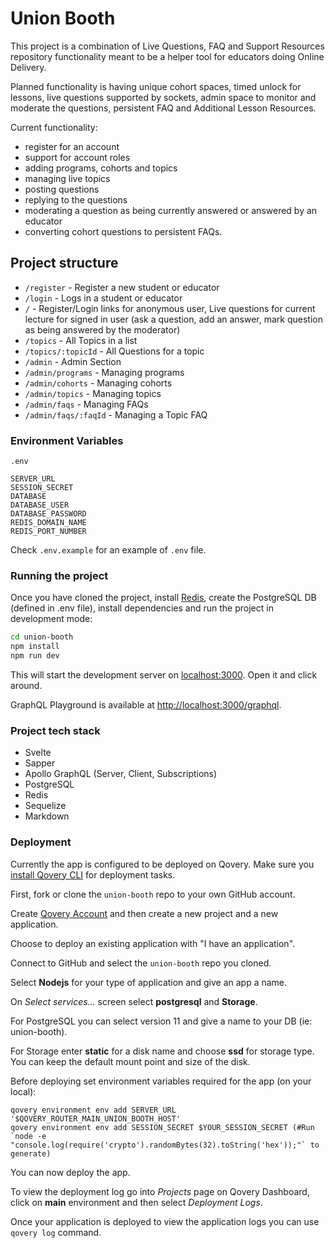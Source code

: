 # Union Booth

This project is a combination of Live Questions, FAQ and Support Resources repository functionality meant to be a helper tool for educators doing Online Delivery.

Planned functionality is having unique cohort spaces, timed unlock for lessons, live questions supported by sockets, admin space to monitor and moderate the questions, persistent FAQ and Additional Lesson Resources.

Current functionality:

- register for an account
- support for account roles
- adding programs, cohorts and topics
- managing live topics
- posting questions
- replying to the questions
- moderating a question as being currently answered or answered by an educator
- converting cohort questions to persistent FAQs.

## Project structure

- `/register` - Register a new student or educator
- `/login` - Logs in a student or educator
- `/` - Register/Login links for anonymous user, Live questions for current lecture for signed in user (ask a question, add an answer, mark question as being answered by the moderator)
- `/topics` - All Topics in a list
- `/topics/:topicId` - All Questions for a topic
- `/admin` - Admin Section
- `/admin/programs` - Managing programs
- `/admin/cohorts` - Managing cohorts
- `/admin/topics` - Managing topics
- `/admin/faqs` - Managing FAQs
- `/admin/faqs/:faqId` - Managing a Topic FAQ

### Environment Variables

```
.env

SERVER_URL
SESSION_SECRET
DATABASE
DATABASE_USER
DATABASE_PASSWORD
REDIS_DOMAIN_NAME
REDIS_PORT_NUMBER
```

Check `.env.example` for an example of `.env` file.

### Running the project

Once you have cloned the project, install [Redis](https://redis.io/topics/quickstart), create the PostgreSQL DB (defined in .env file), install dependencies and run the project in development mode:

```bash
cd union-booth
npm install
npm run dev
```

This will start the development server on [localhost:3000](http://localhost:3000). Open it and click around.

GraphQL Playground is available at [http://localhost:3000/graphql](http://localhost:3000/graphql).

### Project tech stack

- Svelte
- Sapper
- Apollo GraphQL (Server, Client, Subscriptions)
- PostgreSQL
- Redis
- Sequelize
- Markdown

### Deployment

Currently the app is configured to be deployed on Qovery. Make sure you [install Qovery CLI](https://docs.qovery.com/docs/using-qovery/interface/cli/) for deployment tasks.

First, fork or clone the `union-booth` repo to your own GitHub account.

Create [Qovery Account](https://console.qovery.com/login) and then create a new project and a new application.

Choose to deploy an existing application with "I have an application".

Connect to GitHub and select the `union-booth` repo you cloned.

Select **Nodejs** for your type of application and give an app a name.

On *Select services...* screen select **postgresql** and **Storage**.

For PostgreSQL you can select version 11 and give a name to your DB (ie: union-booth).

For Storage enter **static** for a disk name and choose **ssd** for storage type. You can keep the default mount point and size of the disk.

Before deploying set environment variables required for the app (on your local):

```
qovery environment env add SERVER_URL '$QOVERY_ROUTER_MAIN_UNION_BOOTH_HOST'
qovery environment env add SESSION_SECRET $YOUR_SESSION_SECRET (#Run `node -e "console.log(require('crypto').randomBytes(32).toString('hex'));"` to generate)
```

You can now deploy the app.

To view the deployment log go into *Projects* page on Qovery Dashboard, click on **main** environment and then select *Deployment Logs*.

Once your application is deployed to view the application logs you can use `qovery log` command.
